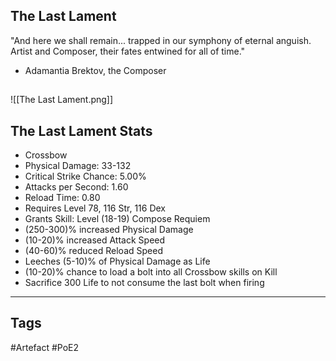 ## The Last Lament
"And here we shall remain...
trapped in our symphony of eternal anguish.
Artist and Composer, their fates entwined for all of time."
- Adamantia Brektov, the Composer
##
![[The Last Lament.png]]
## The Last Lament Stats
- Crossbow
- Physical Damage: 33-132
- Critical Strike Chance: 5.00%
- Attacks per Second: 1.60
- Reload Time: 0.80
- Requires Level 78, 116 Str, 116 Dex
- Grants Skill: Level (18-19) Compose Requiem
- (250-300)% increased Physical Damage
- (10-20)% increased Attack Speed
- (40-60)% reduced Reload Speed
- Leeches (5-10)% of Physical Damage as Life
- (10-20)% chance to load a bolt into all Crossbow skills on Kill
- Sacrifice 300 Life to not consume the last bolt when firing


---
## Tags
#Artefact
#PoE2